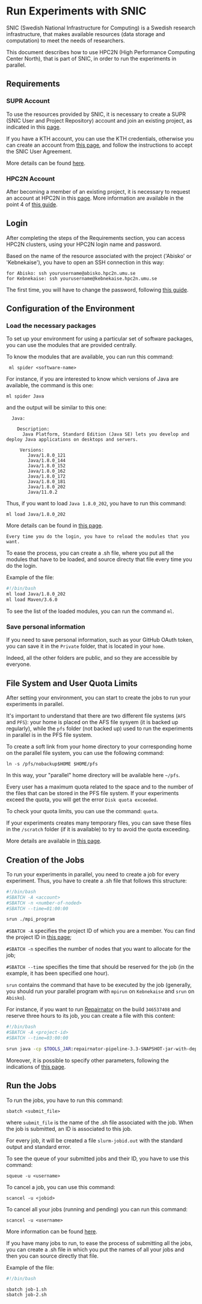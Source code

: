 # Run Experiments with SNIC

SNIC (Swedish National Infrastructure for Computing) is a Swedish research infrastructure, that makes available resources (data storage and computation) to meet the needs of researchers.

This document describes how to use HPC2N (High Performance Computing Center North), that is part of SNIC, in order to run the experiments in parallel.

## Requirements

### SUPR Account

To use the resources provided by SNIC, it is necessary to create a SUPR (SNIC User and Project Repository) account and join an existing project, as indicated in this [page](https://github.com/gluckzhang/assert-gold-mine/wiki/What-options-to-run-computational-experiments%3F).

If you have a KTH account, you can use the KTH credentials, otherwise you can create an account from [this page](https://supr.snic.se/person/register/new/?), and follow the instructions to accept the SNIC User Agreement.

More details can be found [here](https://www.hpc2n.umu.se/account/users).

### HPC2N Account

After becoming a member of an existing project, it is necessary to request an account at HPC2N in this [page](https://supr.snic.se/account/). More information are available in the point 4 of [this guide](https://www.hpc2n.umu.se/account/users).

## Login

After completing the steps of the Requirements section, you can access HPC2N clusters, using your HPC2N login name and password.

Based on the name of the resource associated with the project ('Abisko' or 'Kebnekaise'), you have to open an SSH connection in this way:

```
for Abisko: ssh yourusername@abisko.hpc2n.umu.se
for Kebnekaise: ssh yourusername@kebnekaise.hpc2n.umu.se
```

The first time, you will have to change the password, following [this guide](https://www.hpc2n.umu.se/documentation/access-and-accounts/login-password#first-login).

## Configuration of the Environment

### Load the necessary packages

To set up your environment for using a particular set of software packages, you can use the modules that are provided centrally.

To know the modules that are available, you can run this command:

```
 ml spider <software-name>
 ```

For instance, if you are interested to know which versions of Java are available, the command is this one:

```
ml spider Java
```

and the output will be similar to this one:

```
  Java:

    Description:
      Java Platform, Standard Edition (Java SE) lets you develop and deploy Java applications on desktops and servers. 

     Versions:
        Java/1.8.0_121
        Java/1.8.0_144
        Java/1.8.0_152
        Java/1.8.0_162
        Java/1.8.0_172
        Java/1.8.0_181
        Java/1.8.0_202
        Java/11.0.2
```

Thus, if you want to load `Java 1.8.0_202`, you have to run this command:

```
ml load Java/1.8.0_202
```

More details can be found in [this page](https://www.hpc2n.umu.se/documentation/environment/lmod).

`Every time you do the login, you have to reload the modules that you want.`

To ease the process, you can create a .sh file, where you put all the modules that have to be loaded, and source directy that file every time you do the login.

Example of the file:

```sh
#!/bin/bash
ml load Java/1.8.0_202
ml load Maven/3.6.0
```

To see the list of the loaded modules, you can run the command `ml`.

### Save personal information

If you need to save personal information, such as your GitHub OAuth token, you can save it in the `Private` folder, that is located in your `home`.

Indeed, all the other folders are public, and so they are accessible by everyone.

## File System and User Quota Limits

After setting your environment, you can start to create the jobs to run your experiments in parallel.

It's important to understand that there are two different file systems (`AFS` and `PFS`): your home is placed on the AFS file sysyem (it is backed up regularly), while the `pfs` folder (not backed up) used to run the experiments in parallel is in the PFS file system.

To create a soft link from your home directory to your corresponding home on the parallel file system, you can use the following command:

```
ln -s /pfs/nobackup$HOME $HOME/pfs
```

In this way, your "parallel" home directory will be available here `~/pfs`.

Every user has a maximum quota related to the space and to the number of the files that can be stored in the PFS file system. If your experiments exceed the quota, you will get the error `Disk quota exceeded`.

To check your quota limits, you can use the command: `quota`.

If your experiments creates many temporary files, you can save these files in the `/scratch` folder (if it is available) to try to avoid the quota exceeding.

More details are available in [this page](https://www.hpc2n.umu.se/documentation/filesystems/overview=).

## Creation of the Jobs

To run your experiments in parallel, you need to create a job for every experiment. Thus, you have to create a .sh file that follows this structure:

```sh
#!/bin/bash
#SBATCH -A <account>
#SBATCH -n <number-of-noded>
#SBATCH --time=01:00:00

srun ./mpi_program 
```

`#SBATCH -A` specifies the project ID of which you are a member. You can find the project ID in [this page](https://supr.snic.se/project/);

`#SBATCH -n` specifies the number of nodes that you want to allocate for the job;

`#SBATCH --time` specifies the time that should be reserved for the job (in the example, it has been specified one hour).

`srun` contains the command that have to be executed by the job (generally, you should run your parallel program with `mpirun` on `Kebnekaise` and `srun` on `Abisko`).

For instance, if you want to run [Repairnator](https://github.com/eclipse/repairnator) on the build `346537408` and reserve three hours to its job, you can create a file with this content:

```sh
#!/bin/bash
#SBATCH -A <project-id>
#SBATCH --time=03:00:00

srun java -cp $TOOLS_JAR:repairnator-pipeline-3.3-SNAPSHOT-jar-with-dependencies.jar fr.inria.spirals.repairnator.pipeline.Launcher --ghOauth $GITHUB_TOKEN --workspace /scratch/<username>/workspace --repairTools AstorJKali -b 346537408`
```

Moreover, it is possible to specify other parameters, following the indications of [this page](https://www.hpc2n.umu.se/quickstart).

## Run the Jobs

To run the jobs, you have to run this command:

```
sbatch <submit_file>
```

where `submit_file` is the name of the .sh file associated with the job. When the job is submitted, an ID is associated to this job.

For every job, it will be created a file `slurm-jobid.out` with the standard output and standard error.

To see the queue of your submitted jobs and their ID, you have to use this command:

```
squeue -u <username>
```

To cancel a job, you can use this command:

```
scancel -u <jobid>
```

To cancel all your jobs (running and pending) you can run this command:

```
scancel -u <username>
```

More information can be found [here](https://www.hpc2n.umu.se/batchsystem).

If you have many jobs to run, to ease the process of submitting all the jobs, you can create a .sh file in which you put the names of all your jobs and then you can source directly that file.

Example of the file:

```sh
#!/bin/bash

sbatch job-1.sh
sbatch job-2.sh
```